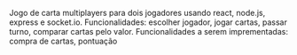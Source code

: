 Jogo de carta multiplayers para dois jogadores usando react, node.js, express e socket.io.
Funcionalidades: escolher jogador, jogar cartas, passar turno, comparar cartas pelo valor.
Funcionalidades a serem imprementadas: compra de cartas, pontuação

